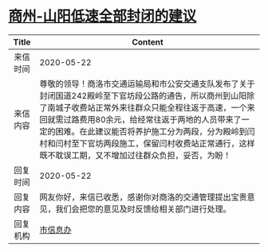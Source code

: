# <a href="http://www.shangluo.gov.cn/zmhd/ldxxxx.jsp?urltype=leadermail.LeaderMailContentUrl&wbtreeid=1112&leadermailid=5892">商州-山阳低速全部封闭的建议</a>
|Title|Content|
|:---:|---|
|来信时间|2020-05-22|
|来信内容|尊敬的领导！商洛市交通运输局和市公安交通支队发布了关于封闭国道242殿岭至下官坊段公路的通告，所以商州到山阳除了南城子收费站正常外来往群众只能全程往返于高速，一个来回就需过路费用80余元，给经常往返于两地的人员带来了一定的困难。在此建议能否将养护施工分为两段，分为殿岭到闫村和闫村至下官坊两段施工，保留闫村收费站正常通行，这样既不耽误工期，又不增加过往群众负担，妥否，为盼！|
|回复时间|2020-05-22|
|回复内容|网友你好，来信已收悉，感谢你对商洛的交通管理提出宝贵意见，我们会把您的意见及时反馈给相关部门进行处理。|
|回复机构|<a href="../../categories/agencies/市信息办.md">市信息办</a>|